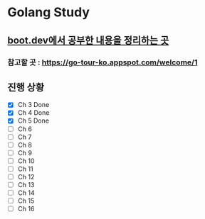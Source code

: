 # Golang Study

## [boot.dev에서 공부한 내용을 정리하는 곳](https://boot.dev)
### 참고할 곳 : https://go-tour-ko.appspot.com/welcome/1

## 진행 상황
- [x] Ch 3 Done
- [x] Ch 4 Done
- [x] Ch 5 Done
- [ ] Ch 6
- [ ] Ch 7
- [ ] Ch 8
- [ ] Ch 9
- [ ] Ch 10
- [ ] Ch 11
- [ ] Ch 12
- [ ] Ch 13
- [ ] Ch 14
- [ ] Ch 15
- [ ] Ch 16